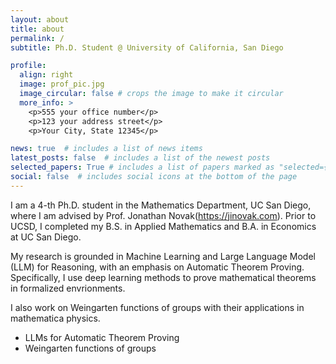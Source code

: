 ```yaml
---
layout: about
title: about
permalink: /
subtitle: Ph.D. Student @ University of California, San Diego

profile:
  align: right
  image: prof_pic.jpg
  image_circular: false # crops the image to make it circular
  more_info: >
    <p>555 your office number</p>
    <p>123 your address street</p>
    <p>Your City, State 12345</p>

news: true  # includes a list of news items
latest_posts: false  # includes a list of the newest posts
selected_papers: True # includes a list of papers marked as "selected={true}"
social: false  # includes social icons at the bottom of the page
---
```


I am a 4-th Ph.D. student in the Mathematics Department, UC San Diego, where I am advised by Prof. Jonathan Novak(https://jinovak.com).
Prior to UCSD, I completed my B.S. in Applied Mathematics and B.A. in Economics at UC San Diego.

My research is grounded in Machine Learning and Large Language Model (LLM) for Reasoning, with an emphasis on Automatic Theorem Proving. 
Specifically, I use deep learning methods to prove mathematical theorems in formalized envrionments.

I also work on Weingarten functions of groups with their applications in mathematica physics.


* LLMs for Automatic Theorem Proving
* Weingarten functions of groups 
